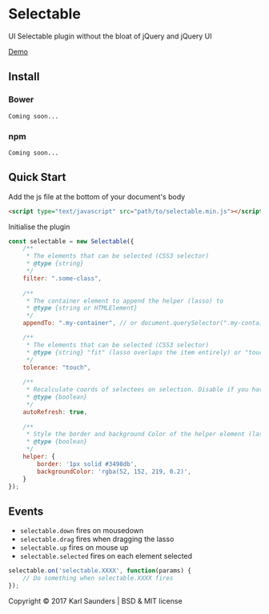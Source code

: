 # Selectable
UI Selectable plugin without the bloat of jQuery and jQuery UI

[Demo](http://codepen.io/Mobius1/full/qRxaqQ/)

## Install

### Bower
```
Coming soon...
```

### npm
```
Coming soon...
```

## Quick Start

Add the js file at the bottom of your document's body

```html
<script type="text/javascript" src="path/to/selectable.min.js"></script>
```

Initialise the plugin

```javascript
const selectable = new Selectable({
	/**
	 * The elements that can be selected (CSS3 selector)
	 * @type {string}
	 */
	filter: ".some-class",
	
	/**
	 * The container element to append the helper (lasso) to
	 * @type {string or HTMLElement}
	 */
	appendTo: ".my-container", // or document.querySelector(".my-container")

	/**
	 * The elements that can be selected (CSS3 selector)
	 * @type {string} "fit" (lasso overlaps the item entirely) or "touch" (lasso overlaps the item by any amount).
	 */
	tolerance: "touch",
	
	/**
	 * Recalculate coords of selectees on selection. Disable if you have a shit-ton of items.
	 * @type {boolean}
	 */
	autoRefresh: true,
	
	/**
	 * Style the border and background Color of the helper element (lasso).
	 * @type {boolean}
	 */	
	helper: {
		border: '1px solid #3498db',
		backgroundColor: 'rgba(52, 152, 219, 0.2)',
	}	
});
```

## Events

* `selectable.down` fires on mousedown
* `selectable.drag` fires when dragging the lasso
* `selectable.up` fires on mouse up
* `selectable.selected` fires on each element selected

```javascript
selectable.on('selectable.XXXX', function(params) {
	// Do something when selectable.XXXX fires
});
```

Copyright © 2017 Karl Saunders | BSD & MIT license
